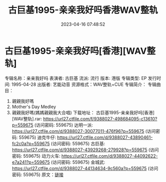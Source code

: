 ﻿---
title: 古巨基1995-亲亲我好吗香港WAV整轨
date: 2023-04-16 07:48:52
categories: WAV车载音乐、镜像
tags: 华语中文
---
# 古巨基1995-亲亲我好吗[香港][WAV整轨]

专辑名称：亲亲我好吗
表演者: 古巨基
流派: 流行
版本: 港版
专辑类型: EP
发行时间: 1995-04-28
出版者: 艺能动音
资源格式：WAV整轨+CUE
专辑简介：
专辑曲目：
1. 親親我好嗎
2. Mother's Day Medley
3. 親親我好嗎(媽媽親親我大合唱)
下载地址：
古巨基1995-亲亲我好吗[香港][WAV整轨].rar: https://url27.ctfile.com/f/9388027-498684095-c13610?p=559675
(访问密码: 559675)
达明一派: https://url27.ctfile.com/d/9388027-30077011-476f96?p=559675
(访问密码: 559675)
迪克牛仔: https://url27.ctfile.com/d/9388027-43890461-fc2c0a?p=559675
(访问密码: 559675)
古巨基: https://url27.ctfile.com/d/9388027-43929268-279928?p=559675
(访问密码: 559675)
动力火车: https://url27.ctfile.com/d/9388027-44092622-e7a241?p=559675
(访问密码: 559675)
金城武: https://url27.ctfile.com/d/9388027-44134634-9c560a?p=559675
(访问密码: 559675)
原文：[链接](https://blog.sina.com.cn/s/blog_1647c7e76010311gt.html)